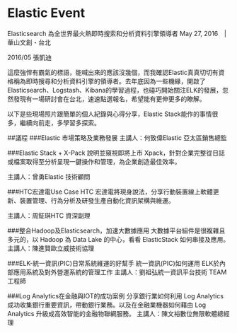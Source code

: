 # Elastic Event

Elasticsearch 為全世界最火熱即時搜索和分析資料引擎領導者
May 27, 2016　|　華山文創・台北

2016/05 張凱迪

這麼強悍有霸氣的標語，能喊出來的應該沒幾個，而我確認Elastic真真切切有資格稱為即時搜尋和分析資料引擎的領導者。去年底因為一些機緣，開啟了Elasticsearch、Logstash、Kibana的學習過程，也碰巧開始關注ELK的發展，忽然發現有一場研討會在台北，速速點選報名，希望能有更伸更多的瞭解。

以下是些現場照片跟簡單的個人紀錄與心得分享，Elastic Stack能作的事情很多，繼續向前走，多學習多探索。

##議程
###Elastic 市場策略及業務發展
主講人：何致偉Elastic 亞太區銷售總監

###Elastic Stack + X-Pack
說明並窺視即將上市 Xpack，針對企業完整從日誌或檔案取得至分析呈現一鍵操作和管理，為企業創造最佳效率。

主講人：曾勇Elastic 技術顧問

###HTC宏達電Use Case
HTC 宏達電將現身說法，分享行動裝置線上軟體更新、裝置管理、行為分析及研發生產自動化資訊架構與維運。

主講人：周鉦琪HTC 資深副理

###整合Hadoop及Elasticsearch，加速大數據應用
大數據平台組件是很複雜且多元的，以 Hadoop 為 Data Lake 的中心，看看 ElasticStack 如何串接及應用。
主講人：陳進賢歐立威技術協理

###ELK-統一資訊(PIC)日常系統維運的好幫手
統一資訊(PIC)如何運用 ELK於內部應用系統及對外營運系統的管理工作
主講人：劉祖弘統一資訊平台技術 TEAM 工程師

###Log Analytics在金融與IOT的成功案例
分享銀行業如何利用 Log Analytics 成功收集銀行重要資訊，帶動銀行業務。以及在金融業機器如何藉由 Log Analytics 升級成高效智能的金融物聯網服務。
主講人：陳文裕數位無限軟體總經理